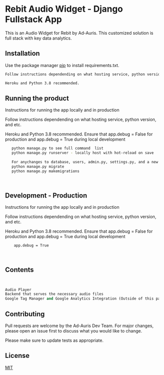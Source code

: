 # Rebit Audio Widget - Django Fullstack App

This is an Audio Widget for Rebit by Ad-Auris. This customized solution is full stack with key data analytics.

## Installation

Use the package manager [pip](https://pip.pypa.io/en/stable/) to install requirements.txt.

```bash
Follow instructions dependending on what hosting service, python version, and etc.

Heroku and Python 3.8 recommended.

```

## Running the product

Instructions for running the app locally and in production


Follow instructions dependending on what hosting service, python version, and etc.

Heroku and Python 3.8 recommended.
Ensure that app.debug = False for production and app.debug = True during local development

```bash    
   python manage.py to see full command  list
   python manage.py runserver - locally host with hot-reload on save
   
   For anychanges to database, users, admin.py, settings.py, and a new app run these commands.
   python manage.py migrate 
   python manage.py makemigrations
    
    
```
## Development - Production

Instructions for running the app locally and in production


Follow instructions dependending on what hosting service, python version, and etc.

Heroku and Python 3.8 recommended.
Ensure that app.debug = False for production and app.debug = True during local development

```bash    
    app.debug = True
    
    
```


## Contents

```python


Audio Player
Backend that serves the necessary audio files
Google Tag Manager and Google Analytics Integration (Outside of this package)
```

## Contributing
Pull requests are welcome by the Ad-Auris Dev Team. For major changes, please open an issue first to discuss what you would like to change.

Please make sure to update tests as appropriate.

## License
[MIT](https://choosealicense.com/licenses/mit/)